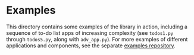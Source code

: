 # Examples

This directory contains some examples of the library in action, including a sequence of to-do list apps of increasing complexity (see `todos1.py` through `todos5.py`, along with `adv_app.py`). For more examples of different applications and components, see the separate [examples repository](https://github.com/AnswerDotAI/fasthtml-example).

